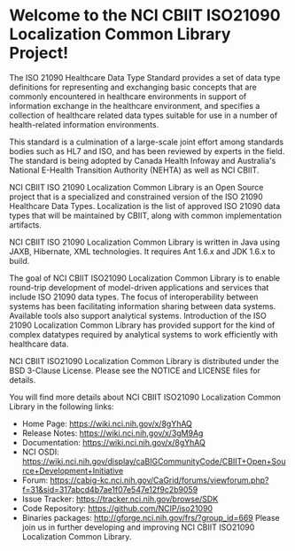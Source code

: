 Welcome to the NCI CBIIT ISO21090 Localization Common Library Project!
=====================================

The ISO 21090 Healthcare Data Type Standard provides a set of data type definitions for representing and exchanging basic concepts that are commonly encountered in healthcare environments in support of information exchange in the healthcare environment, and specifies a collection of healthcare related data types suitable for use in a number of health-related information environments.

This standard is a culmination of a large-scale joint effort among standards bodies such as HL7 and ISO, and has been reviewed by experts in the field. The standard is being adopted by Canada Health Infoway and Australia's National E-Health Transition Authority (NEHTA) as well as NCI CBIIT.

NCI CBIIT ISO 21090 Localization Common Library is an Open Source project that is a specialized and constrained version of the ISO 21090 Healthcare Data Types. Localization is the list of approved ISO 21090 data types that will be maintained by CBIIT, along with common implementation artifacts.

NCI CBIIT ISO 21090 Localization Common Library is written in Java using JAXB, Hibernate, XML technologies. It requires Ant 1.6.x and JDK 1.6.x to build. 

The goal of NCI CBIIT ISO21090 Localization Common Library is to enable round-trip development of model-driven applications and services that include ISO 21090 data types. The focus of interoperability between systems has been facilitating information sharing between data systems. Available tools also support analytical systems. Introduction of the ISO 21090 Localization Common Library has provided support for the kind of complex datatypes required by analytical systems to work efficiently with healthcare data.

NCI CBIIT ISO21090 Localization Common Library is distributed under the BSD 3-Clause License.
Please see the NOTICE and LICENSE files for details.

You will find more details about NCI CBIIT ISO21090 Localization Common Library in the following links:

 * Home Page: https://wiki.nci.nih.gov/x/8gYhAQ
 * Release Notes: https://wiki.nci.nih.gov/x/3gM9Ag
 * Documentation: https://wiki.nci.nih.gov/x/8gYhAQ
 * NCI OSDI: https://wiki.nci.nih.gov/display/caBIGCommunityCode/CBIIT+Open+Source+Development+Initiative
 * Forum: https://cabig-kc.nci.nih.gov/CaGrid/forums/viewforum.php?f=31&sid=317abcd4b7ae1f07e547e12f9c2b9059
 * Issue Tracker: https://tracker.nci.nih.gov/browse/SDK
 * Code Repository: https://github.com/NCIP/iso21090
 * Binaries packages: http://gforge.nci.nih.gov/frs/?group_id=669
Please join us in further developing and improving NCI CBIIT ISO21090 Localization Common Library.